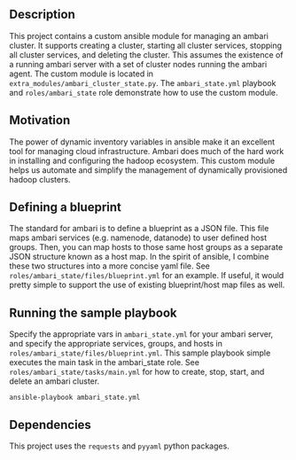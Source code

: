 ## Description
This project contains a custom ansible module for managing an ambari cluster.
It supports creating a cluster, starting all cluster services, stopping all
cluster services, and deleting the cluster. This assumes the existence of
a running ambari server with a set of cluster nodes running the ambari agent.
The custom module is located in `extra_modules/ambari_cluster_state.py`. The `ambari_state.yml` playbook and `roles/ambari_state` role demonstrate how to
use the custom module.

## Motivation
The power of dynamic inventory variables in ansible make it an excellent tool
for managing cloud infrastructure. Ambari does much of the hard work in
installing and configuring the hadoop ecosystem. This custom module helps us
automate and simplify the management of dynamically provisioned hadoop clusters.

## Defining a blueprint
The standard for ambari is to define a blueprint as a JSON file. This file maps
ambari services (e.g. namenode, datanode) to user defined host groups. Then,
you can map hosts to those same host groups as a separate JSON structure known
as a host map. In the spirit of ansible, I combine these two structures into a
more concise yaml file. See `roles/ambari_state/files/blueprint.yml` for an
example. If useful, it would pretty simple to support the use of existing
blueprint/host map files as well.

## Running the sample playbook
Specify the appropriate vars in `ambari_state.yml` for your ambari server, and
specify the appropriate services, groups, and hosts in `roles/ambari_state/files/blueprint.yml`. This sample playbook simple executes
the main task in the ambari_state role. See `roles/ambari_state/tasks/main.yml`
for how to create, stop, start, and delete an ambari cluster.

`ansible-playbook ambari_state.yml`

## Dependencies
This project uses the `requests` and `pyyaml` python packages. 
